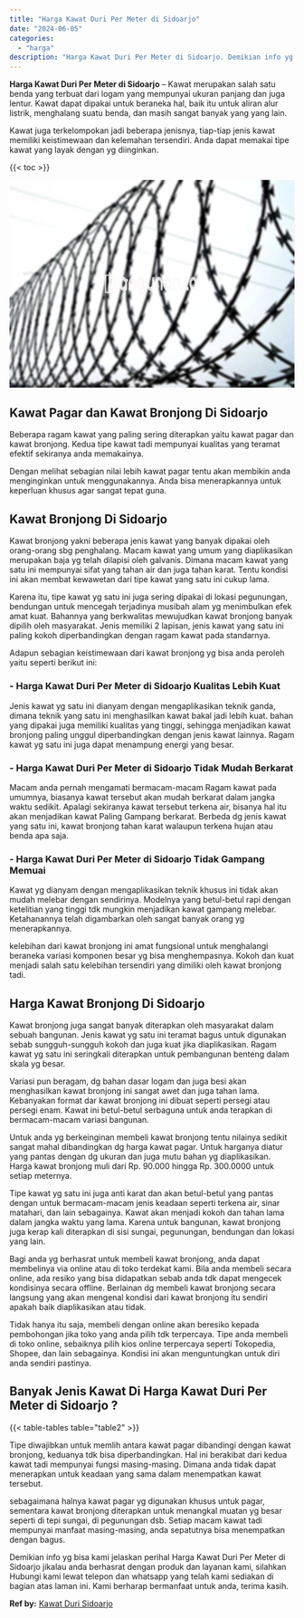 ```yaml
---
title: "Harga Kawat Duri Per Meter di Sidoarjo"
date: "2024-06-05"
categories: 
  - "harga"
description: "Harga Kawat Duri Per Meter di Sidoarjo. Demikian info yg bisa kami jelaskan perihal Harga Kawat Duri Per Meter di Sidoarjo jikalau anda berhasrat dengan prod..."
---
```


**Harga Kawat Duri Per Meter di Sidoarjo** – Kawat merupakan salah satu benda yang terbuat dari logam yang mempunyai ukuran panjang dan juga lentur. Kawat dapat dipakai untuk beraneka hal, baik itu untuk aliran alur listrik, menghalang suatu benda, dan masih sangat banyak yang yang lain.

Kawat juga terkelompokan jadi beberapa jenisnya, tiap-tiap jenis kawat memiliki keistimewaan dan kelemahan tersendiri. Anda dapat memakai tipe kawat yang layak dengan yg diinginkan.

{{< toc >}}

![Harga Kawat Duri Per Meter di Sidoarjo](/images/jual-kawat-murah44.png)

## Kawat Pagar dan Kawat Bronjong Di Sidoarjo

Beberapa ragam kawat yang paling sering diterapkan yaitu kawat pagar dan kawat bronjong. Kedua tipe kawat tadi mempunyai kualitas yang teramat efektif sekiranya anda memakainya.

Dengan melihat sebagian nilai lebih kawat pagar tentu akan membikin anda menginginkan untuk menggunakannya. Anda bisa menerapkannya untuk keperluan khusus agar sangat tepat guna.

## Kawat Bronjong Di Sidoarjo

Kawat bronjong yakni beberapa jenis kawat yang banyak dipakai oleh orang-orang sbg penghalang. Macam kawat yang umum yang diaplikasikan merupakan baja yg telah dilapisi oleh galvanis. Dimana macam kawat yang satu ini mempunyai sifat yang tahan air dan juga tahan karat. Tentu kondisi ini akan membat kewawetan dari tipe kawat yang satu ini cukup lama.

Karena itu, tipe kawat yg satu ini juga sering dipakai di lokasi pegunungan, bendungan untuk mencegah terjadinya musibah alam yg menimbulkan efek amat kuat. Bahannya yang berkwalitas mewujudkan kawat bronjong banyak dipilih oleh masyarakat. Jenis memiliki 2 lapisan, jenis kawat yang satu ini paling kokoh diperbandingkan dengan ragam kawat pada standarnya.

Adapun sebagian keistimewaan dari kawat bronjong yg bisa anda peroleh yaitu seperti berikut ini:

### \- Harga Kawat Duri Per Meter di Sidoarjo Kualitas Lebih Kuat

Jenis kawat yg satu ini dianyam dengan mengaplikasikan teknik ganda, dimana teknik yang satu ini menghasilkan kawat bakal jadi lebih kuat. bahan yang dipakai juga memiliki kualitas yang tinggi, sehingga menjadikan kawat bronjong paling unggul diperbandingkan dengan jenis kawat lainnya. Ragam kawat yg satu ini juga dapat menampung energi yang besar.

### \- Harga Kawat Duri Per Meter di Sidoarjo Tidak Mudah Berkarat

Macam anda pernah mengamati bermacam-macam Ragam kawat pada umumnya, biasanya kawat tersebut akan mudah berkarat dalam jangka waktu sedikit. Apalagi sekiranya kawat tersebut terkena air, bisanya hal itu akan menjadikan kawat Paling Gampang berkarat. Berbeda dg jenis kawat yang satu ini, kawat bronjong tahan karat walaupun terkena hujan atau benda apa saja.

### \- Harga Kawat Duri Per Meter di Sidoarjo Tidak Gampang Memuai

Kawat yg dianyam dengan mengaplikasikan teknik khusus ini tidak akan mudah melebar dengan sendirinya. Modelnya yang betul-betul rapi dengan ketelitian yang tinggi tdk mungkin menjadikan kawat gampang melebar. Ketahanannya telah digambarkan oleh sangat banyak orang yg menerapkannya.

kelebihan dari kawat bronjong ini amat fungsional untuk menghalangi beraneka variasi komponen besar yg bisa menghempasnya. Kokoh dan kuat menjadi salah satu kelebihan tersendiri yang dimiliki oleh kawat bronjong tadi.

## Harga Kawat Bronjong Di Sidoarjo

Kawat bronjong juga sangat banyak diterapkan oleh masyarakat dalam sebuah bangunan. Jenis kawat yg satu ini teramat bagus untuk digunakan sebab sungguh-sungguh kokoh dan juga kuat jika diaplikasikan. Ragam kawat yg satu ini seringkali diterapkan untuk pembangunan benteng dalam skala yg besar.

Variasi pun beragam, dg bahan dasar logam dan juga besi akan menghasilkan kawat bronjong ini sangat awet dan juga tahan lama. Kebanyakan format dar kawat bronjong ini dibuat seperti persegi atau persegi enam. Kawat ini betul-betul serbaguna untuk anda terapkan di bermacam-macam variasi bangunan.

Untuk anda yg berkeinginan membeli kawat bronjong tentu nilainya sedikit sangat mahal dibandingkan dg harga kawat pagar. Untuk harganya diatur yang pantas dengan dg ukuran dan juga mutu bahan yg diaplikasikan. Harga kawat bronjong muli dari Rp. 90.000 hingga Rp. 300.0000 untuk setiap meternya.

Tipe kawat yg satu ini juga anti karat dan akan betul-betul yang pantas dengan untuk bermacam-macam jenis keadaan seperti terkena air, sinar matahari, dan lain sebagainya. Kawat akan menjadi kokoh dan tahan lama dalam jangka waktu yang lama. Karena untuk bangunan, kawat bronjong juga kerap kali diterapkan di sisi sungai, pegunungan, bendungan dan lokasi yang lain.

Bagi anda yg berhasrat untuk membeli kawat bronjong, anda dapat membelinya via online atau di toko terdekat kami. Bila anda membeli secara online, ada resiko yang bisa didapatkan sebab anda tdk dapat mengecek kondisinya secara offline. Berlainan dg membeli kawat bronjong secara langsung yang akan mengenal kondisi dari kawat bronjong itu sendiri apakah baik diaplikasikan atau tidak.

Tidak hanya itu saja, membeli dengan online akan beresiko kepada pembohongan jika toko yang anda pilih tdk terpercaya. Tipe anda membeli di toko online, sebaiknya pilih kios online terpercaya seperti Tokopedia, Shopee, dan lain sebagainya. Kondisi ini akan menguntungkan untuk diri anda sendiri pastinya.

## Banyak Jenis Kawat Di Harga Kawat Duri Per Meter di Sidoarjo ?

{{< table-tables table="table2" >}}

Tipe diwajibkan untuk memlih antara kawat pagar dibandingi dengan kawat bronjong, keduanya tdk bisa diperbandingkan. Hal ini berakibat dari kedua kawat tadi mempunyai fungsi masing-masing. Dimana anda tidak dapat menerapkan untuk keadaan yang sama dalam menempatkan kawat tersebut.

sebagaimana halnya kawat pagar yg digunakan khusus untuk pagar, sementara kawat bronjong diterapkan untuk menangkal muatan yg besar seperti di tepi sungai, di pegunungan dsb. Setiap macam kawat tadi mempunyai manfaat masing-masing, anda sepatutnya bisa menempatkan dengan bagus.

Demikian info yg bisa kami jelaskan perihal Harga Kawat Duri Per Meter di Sidoarjo jikalau anda berhasrat dengan produk dan layanan kami, silahkan Hubungi kami lewat telepon dan whatsapp yang telah kami sediakan di bagian atas laman ini. Kami berharap bermanfaat untuk anda, terima kasih.

**Ref by:** [Kawat Duri Sidoarjo](https://id.wikipedia.org/wiki/Kawat)
